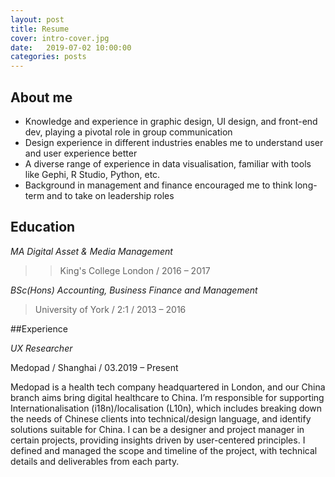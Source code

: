 ```yaml
---
layout: post
title: Resume
cover: intro-cover.jpg
date:   2019-07-02 10:00:00
categories: posts
---
```

## About me

* Knowledge and experience in graphic design, UI design, and front-end dev, playing a pivotal role in group communication
* Design experience in different industries enables me to understand user and user experience better
* A diverse range of experience in data visualisation, familiar with tools like Gephi, R Studio, Python, etc.
* Background in management and finance encouraged me to think long-term and to take on leadership roles

## Education
*MA Digital Asset & Media Management*

>> King's College London / 2016 – 2017

*BSc(Hons) Accounting, Business Finance and Management*

> University of York / 2:1 / 2013 – 2016

##Experience

*UX Researcher*

Medopad / Shanghai / 03.2019 – Present

Medopad is a health tech company headquartered in London, and our China branch aims bring digital healthcare to China. I’m responsible for supporting Internationalisation (i18n)/localisation (L10n), which includes breaking down the needs of Chinese clients into technical/design language, and identify solutions suitable for China. I can be a designer and project manager in certain projects, providing insights driven by user-centered principles. I defined and managed the scope and timeline of the project, with technical details and deliverables from each party.

